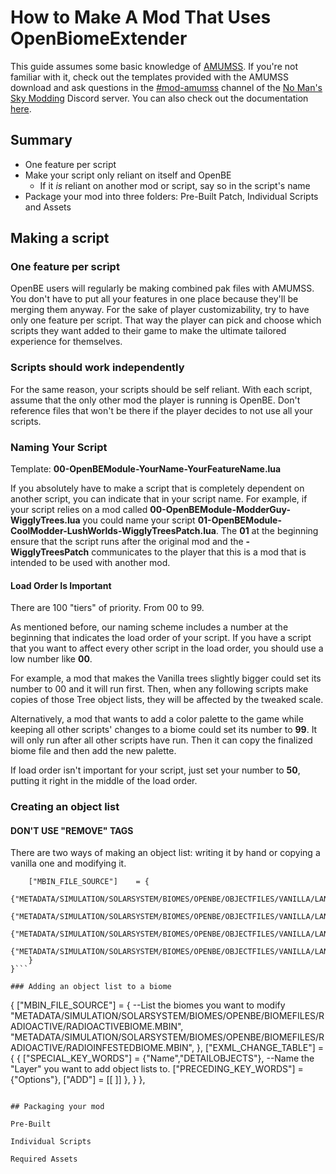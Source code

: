 # How to Make A Mod That Uses OpenBiomeExtender

This guide assumes some basic knowledge of [AMUMSS](https://www.nexusmods.com/nomanssky/mods/957). If you're not familiar with it, check out the templates provided with the AMUMSS download and ask questions in the [#mod-amumss](https://discord.gg/Zrq8K2v) channel of the [No Man's Sky Modding](https://discord.gg/Zrq8K2v) Discord server. You can also check out the documentation [here](https://wiki.step-project.com/NMS:Tutorials/AMUMSSScriptRules).

## Summary

* One feature per script
* Make your script only reliant on itself and OpenBE
  * If it *is* reliant on another mod or script, say so in the script's name
* Package your mod into three folders: Pre-Built Patch, Individual Scripts and Assets

## Making a script

### One feature per script

OpenBE users will regularly be making combined pak files with AMUMSS. You don't have to put all your features in one place because they'll be merging them anyway. For the sake of player customizability, try to have only one feature per script. That way the player can pick and choose which scripts they want added to their game to make the ultimate tailored experience for themselves.

### Scripts should work independently

For the same reason, your scripts should be self reliant. With each script, assume that the only other mod the player is running is OpenBE. Don't reference files that won't be there if the player decides to not use all your scripts.

### Naming Your Script

Template: **00-OpenBEModule-YourName-YourFeatureName.lua**

If you absolutely have to make a script that is completely dependent on another script, you can indicate that in your script name. For example, if your script relies on a mod called **00-OpenBEModule-ModderGuy-WigglyTrees.lua** you could name your script **01-OpenBEModule-CoolModder-LushWorlds-WigglyTreesPatch.lua**. The **01** at the beginning ensure that the script runs after the original mod and the **-WigglyTreesPatch** communicates to the player that this is a mod that is intended to be used with another mod.

#### Load Order Is Important

There are 100 "tiers" of priority. From 00 to 99.

As mentioned before, our naming scheme includes a number at the beginning that indicates the load order of your script. If you have a script that you want to affect every other script in the load order, you should use a low number like **00**.

For example, a mod that makes the Vanilla trees slightly bigger could set its number to 00 and it will run first. Then, when any following scripts make copies of those Tree object lists, they will be affected by the tweaked scale.

Alternatively, a mod that wants to add a color palette to the game while keeping all other scripts' changes to a biome could set its number to **99**. It will only run after all other scripts have run. Then it can copy the finalized biome file and then add the new palette.

If load order isn't important for your script, just set your number to **50**, putting it right in the middle of the load order.

### Creating an object list

#### DON'T USE "REMOVE" TAGS

There are two ways of making an object list: writing it by hand or copying a vanilla one and modifying it.

```{--Create the object lists
	["MBIN_FILE_SOURCE"] 	= {
		{"METADATA/SIMULATION/SOLARSYSTEM/BIOMES/OPENBE/OBJECTFILES/VANILLA/LANDMARKS/LUSH/LUSHOBJECTSLOW.MBIN","METADATA/SIMULATION/SOLARSYSTEM/BIOMES/OPENBE/OBJECTFILES/CODENAMEAWESOME/LANDMARKS/LUSH/LEGACYTREESOBJECTSLOW.MBIN"},
		{"METADATA/SIMULATION/SOLARSYSTEM/BIOMES/OPENBE/OBJECTFILES/VANILLA/LANDMARKS/LUSH/LUSHOBJECTSMID.MBIN","METADATA/SIMULATION/SOLARSYSTEM/BIOMES/OPENBE/OBJECTFILES/CODENAMEAWESOME/LANDMARKS/LUSH/LEGACYTREESOBJECTSMID.MBIN"},
		{"METADATA/SIMULATION/SOLARSYSTEM/BIOMES/OPENBE/OBJECTFILES/VANILLA/LANDMARKS/LUSH/LUSHOBJECTSFULL.MBIN","METADATA/SIMULATION/SOLARSYSTEM/BIOMES/OPENBE/OBJECTFILES/CODENAMEAWESOME/LANDMARKS/LUSH/LEGACYTREESOBJECTSFULL.MBIN"},
		{"METADATA/SIMULATION/SOLARSYSTEM/BIOMES/OPENBE/OBJECTFILES/VANILLA/LANDMARKS/LUSH/LUSHBUBBLEOBJECTS.MBIN","METADATA/SIMULATION/SOLARSYSTEM/BIOMES/OPENBE/OBJECTFILES/CODENAMEAWESOME/LANDMARKS/LUSH/LEGACYTREESBUBBLEOBJECTS.MBIN"},
	}
}```

### Adding an object list to a biome

```
{
	["MBIN_FILE_SOURCE"] 	= { --List the biomes you want to modify
	"METADATA/SIMULATION/SOLARSYSTEM/BIOMES/OPENBE/BIOMEFILES/RADIOACTIVE/RADIOACTIVEBIOME.MBIN",
	"METADATA/SIMULATION/SOLARSYSTEM/BIOMES/OPENBE/BIOMEFILES/RADIOACTIVE/RADIOINFESTEDBIOME.MBIN",
	},
	["EXML_CHANGE_TABLE"] = {
		{
			["SPECIAL_KEY_WORDS"] = {"Name","DETAILOBJECTS"}, --Name the "Layer" you want to add object lists to.
			["PRECEDING_KEY_WORDS"] = {"Options"},
			["ADD"] =
[[        <Property value="NMSString0x80.xml">
<Property name="Value" value="METADATA/SIMULATION/SOLARSYSTEM/BIOMES/OPENBE/OBJECTFILES/VANILLA/DETAILOBJECTS/LUSH/LUSHROOMAOBJECTS.MBIN" />
</Property>
<Property value="NMSString0x80.xml">
<Property name="Value" value="METADATA/SIMULATION/SOLARSYSTEM/BIOMES/OPENBE/OBJECTFILES/VANILLA/DETAILOBJECTS/LUSH/LUSHROOMBOBJECTS.MBIN" />
</Property>]]
		},
	}
},
```

## Packaging your mod

Pre-Built

Individual Scripts

Required Assets
